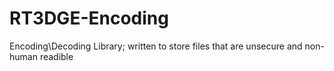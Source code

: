 # RT3DGE-Encoding
 Encoding\Decoding Library; written to store files that are unsecure and non-human readible
